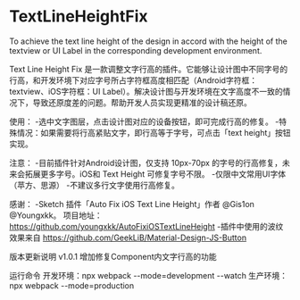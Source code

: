 # TextLineHeightFix
To achieve the text line height of the design in accord with the height of the textview or UI Label in the corresponding development environment.

Text Line Height Fix 是一款调整文字行高的插件。它能够让设计图中不同字号的行高，和开发环境下对应字号所占字符框高度相匹配（Android字符框：textview、iOS字符框：UI Label）。解决设计图与开发环境在文字高度不一致的情况下，导致还原度差的问题。帮助开发人员实现更精准的设计稿还原。

使用：
-选中文字图层，点击设计图对应的设备按钮，即可完成行高的修复。
-特殊情况：如果需要将行高紧贴文字，即行高等于字号，可点击「text height」按钮实现。

注意：
-目前插件针对Android设计图，仅支持 10px-70px 的字号的行高修复，未来会拓展更多字号。iOS和 Text Height 可修复字号不限。
-仅限中文常用UI字体（苹方、思源）
-不建议多行文字使用行高修复。

感谢：
-Sketch 插件「Auto Fix iOS Text Line Height」作者 @Gis1on @Youngxkk。
项目地址：https://github.com/youngxkk/AutoFixiOSTextLineHeight
-插件中使用的波纹效果来自 https://github.com/GeekLiB/Material-Design-JS-Button

版本更新说明
v1.0.1
增加修复Component内文字行高的功能

运行命令
开发环境：npx webpack --mode=development --watch
生产环境：npx webpack --mode=production